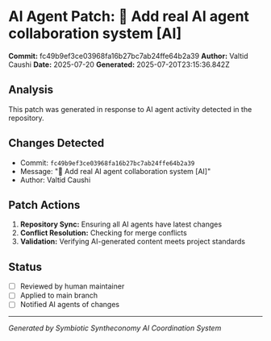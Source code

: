 # AI Agent Patch: 🤖 Add real AI agent collaboration system [AI]

**Commit:** fc49b9ef3ce03968fa16b27bc7ab24ffe64b2a39
**Author:** Valtid Caushi
**Date:** 2025-07-20
**Generated:** 2025-07-20T23:15:36.842Z

## Analysis

This patch was generated in response to AI agent activity detected in the repository.

## Changes Detected

- Commit: `fc49b9ef3ce03968fa16b27bc7ab24ffe64b2a39`
- Message: "🤖 Add real AI agent collaboration system [AI]"
- Author: Valtid Caushi

## Patch Actions

1. **Repository Sync:** Ensuring all AI agents have latest changes
2. **Conflict Resolution:** Checking for merge conflicts
3. **Validation:** Verifying AI-generated content meets project standards

## Status

- [ ] Reviewed by human maintainer
- [ ] Applied to main branch
- [ ] Notified AI agents of changes

---
*Generated by Symbiotic Syntheconomy AI Coordination System*
